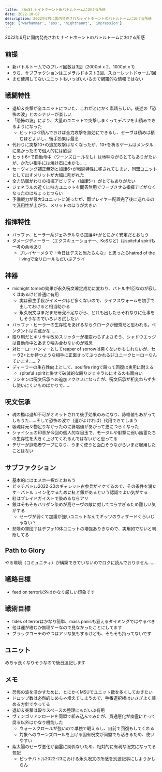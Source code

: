 ```yaml
---
title: 【AoS】ナイトホーント新バトルトームにおける所感
date: 2022-10-07
description: 2022年6月に国内発売されたナイトホーントのバトルトームにおける所感
tags: ['warhammer', 'aos', 'nighthaunt', 'impression']
---
```


2022年6月に国内発売されたナイトホーントのバトルトームにおける所感

## 前提
- 新バトルトームでのプレイ回数は3回（2000pt x 2、1000pt x 1）
- うち、サブファクションはエメラルドホスト2回、スカーレットドゥーム1回
- まだ使用してないユニットもいっぱいいるので網羅的な情報ではない

## 戦闘特性
- 退却＆突撃が全ユニットについた、これがとにかく素晴らしい。後述の「恐怖の波」とのシナジーが楽しい
- 「恐怖の波」により、大量のユニットで突撃しまくってデバフを山積みできるようになった
  - ヒットは-2積んでおけば全力攻撃を無効にできるし、セーヴは積めば積むほどよいし、後手効果は最高
- 代わりに突撃10+の追加攻撃はなくなったが、10+を祈るゲームはメンタルに悪かったので個人的には歓迎
- ヒット6+で自動命中（ウーンズロールなし）は地味ながらとてもありがたいが、かたい相手には焼け石に水かも……
- セーヴィング補正無効と加護6+が戦闘特性に移されてしまい、同盟ユニットとして出すメリットが大幅に削がれた
- 全力防御がわりの指揮アビリティ（加護5+）がとてもありがたい
- ジェネラルの近くに味方ユニットを問答無用でワープさせる指揮アビがなくなったのはちょっとつらい
- 予備戦力が最大3ユニットに減ったが、両プレイヤー配置完了後に送れるので汎用性が上がり、メリットのほうが大きい

## 指揮特性
- バッファ、ヒーラー系ジェネラルなら加護4+がとにかく安定だとおもう
- ダメージディーラー（エクスキューショナー、KoSなど）はspiteful spiritも一考の余地あり
  - プレイヤーメタで「今日はデスと当たらんな」と思ったらhatred of the livingで全リロールもだいぶアツイ

## 神器
- midnight tomeの効果が永久呪文確定成功に変わり、バトル中1回なのが寂しくはあるけど普通に有用
  - 実は蘇生手段がイメージほど多くないので、ライフスウォームを初手で出しておけると相当助かる
  - 永久呪文はまだまだ研究不足ながら、どれも出したらそれなりに仕事をしそうなのでいろいろ試したい
- バッファ・ヒーラーの生存性をあげるならクロークが優秀だと思われる。ペンダントは次点かな……
- 殴り用だとキリサキ改めスリッターが相変わらずよさそう、シャドウエッジは自動命中とあまり噛み合わないのが残念
- 対ヒーローハンマーとしてreaper of sorrowは悪くないかもしれないが、セーヴ2+とか持つような相手に正面きってぶつかれる非ユニークヒーローなんています……？
- ディーラーの生存性向上として、soulfire ringで殴って回復は実用に耐える
  - spiteful spiritと併せて破滅的な殴りジェネラルにするのも面白い
- ランタンは呪文伝承への追加アクセスになったが、呪文伝承が相変わらず少し使いにくいものばかりで……

## 呪文伝承
- 魂の檻は退却不可がオミットされて後手効果のみになり、詠唱値もあがってしもうた……そして恐怖の波で（運がよければ）代用できてしまう
- 吸魂は元々物足りなかったのに詠唱値があがって更につらくなった
- シャイシュの印章が今回の個人的な目玉で、モータルや射撃に弱い幽霊たちの生存性を大きく上げてくれるんではないかと思ってる
- テザーが詠唱者ワープになり、うまく使うと面白そうながらいまだ起用したことはない

## サブファクション
- 基本的にはエメホ一択だとおもう
- ピッチバトル2022-23のギャレット古参兵がイケてるので、その条件を満たす＝バトルライン化するために紅と銀があるという認識でよい気がする
- 紅はブレイドガイストで染めるならアリ
- 銀はそもそもハリダン染めが高セーヴの敵に対してつらすぎるため難しい気がする
  - セーヴが弱くて加護が強いユニットなんてギッツのウィザードくらいじゃない？
- 悲嘆の軍団？はデフォ10体ユニットの増強ありきなので、実用的でないと判断してる

## Path to Glory
やる環境（コミュニティ）が構築できていないのでロクに読んでおりません……

## 戦略目標
- feed on terror以外はかなり厳しい印象です

## 戦術目標
- tides of terrorはかなり簡単、mass panicも狙えるタイミングではやるべき
- 他は運が絡むか無理ゲーなので見なかったことにしてます
- ブラックコーチのやつはアリな気もするけども、そもそも持ってないです

## ユニット
めちゃ長くなりそうなので後日追記します

## メモ
- 恐怖の波を活かすために、とにかくMSUでユニット数を多くしておきたい
- ドロップ数は必然的にめちゃ増えてしまうので、手番選択権はいさぎよく諦める方針でやってる
- 退却＆突撃は殴りスペースの整理にもだいぶ有用
- ヴェンゴリアンロードを同盟で組み込んでみたが、貫通悪化が幽霊にとって腐る以外はかなり機能した
  - ウォースクロールが強いので単独で戦えるし、自前で回復もしてくれる
  - 対象へのウーンズロールを上げる固有呪文が同盟でも活きるため、使いやすい
- 紫太陽のセーヴ悪化が幽霊に関係ないため、相対的に有利な呪文になってる気配
  - ピッチバトル2022-23における永久呪文の所感を別途記事にしようかしらん